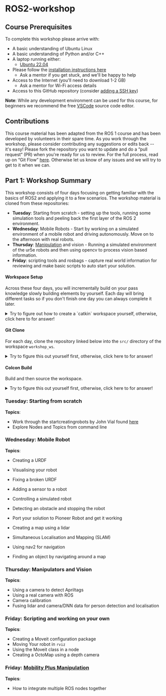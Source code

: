 # ROS2-workshop

## Course Prerequisites

To complete this workshop please arrive with:
* A basic understanding of Ubuntu Linux
* A basic understanding of Python and/or C++
* A laptop running either:
  * [Ubuntu 22.04](https://releases.ubuntu.com/jammy/)
* Please follow the [installation instructions here](./ros-installation.md)
  * Ask a mentor if you get stuck, and we'll be happy to help
* Access to the Internet (you'll need to download 1-2 GB)
  * Ask a mentor for Wi-Fi access details
* Access to this GitHub repository (consider [adding a SSH key][gh-ssh-keys])
 
**Note**: While any development environment can be used for this course, for beginners we recommend the free [VSCode](https://code.visualstudio.com/) source code editor.

## Contributions

This course material has been adapted from the ROS 1 course and has been developed by volunteers in their spare time. 
As you work through the workshop, please consider contributing any suggestions or edits back -- it's easy!
Please fork the repository you want to update and do a “pull request“ (PR) when you're ready for us to review. For the full process, read up on “Git Flow” [here][gh-git-flow].
Otherwise let us know of any issues and we will try to get to it when we can.


## Part 1: Workshop Summary

This workshop consists of four days focusing on getting familiar with the basics of ROS2 and applying it to a few scenarios. The workshop material is cloned from these repositories:
* **Tuesday**: Starting from scratch - setting up the tools, running some simulation tools and peeling back the first layer of the ROS 2 environment.
* **Wednesday**: Mobile Robots - Start by working on a simulated environment of a mobile robot and driving autonomously. Move on to the afternoon with real robots.
* **Thursday**: [Manipulation][04-manipulation] and vision - Running a simulated environment of the ur5e robots and then using opencv to process vision based information.
* **Friday**: scripting tools and rosbags - capture real world information for reviewing and make basic scripts to auto start your solution.

#### Workspace Setup

Across these four days, you will incrementally build on your pass knowledge slowly building elements by yourself. Each day will bring different tasks so if you don't finish one day you can always complete it later. 

<details><summary>Try to figure out how to create a `catkin` workspace yourself, otherwise, click here to for answer!</summary>
  
```sh
mkdir -p ~/workshop_ws/src  # Creates a workspace directory named workshop_ws.
cd ~/workshop_ws/src
```

</details>

#### Git Clone

For each day, clone the repository linked below into the
`src/` directory of the workspace `workshop_ws`. 

<details><summary>Try to figure this out yourself first, otherwise, click here to for answer!</summary>

E.g. for the [sensor-integration][01-sensor-integration] repository, you'd type:

```sh
cd ~/workshop_ws/src
git clone https://github.com/ros-workshop/sensor-integration.git
```
Or if you are using SSH keys:
```
cd ~/workshop_ws/src
git clone git@github.com:ros-workshop/sensor-integration.git
```

</details>

#### Colcon Build

Build and then source the workspace. 

<details><summary>Try to figure this out yourself first, otherwise, click here to for answer!</summary>

+ **Note**: If this command fails, install catkin tools following the instructions [here][catkin-tools].

+ **Tip**: Source any workspaces you want to extend before running `catkin build`.


```sh
cd ~/workshop_ws
catkin build
source devel/setup.bash
```
</details>


### Tuesday: Starting from scratch
**Topics**:
+ Work through the startcreatingrobots by John Vial found [here](https://startcreatingrobots.com/)
+ Explore Nodes and Topics from command line

### Wednesday: Mobile Robot
**Topics**:
+ Creating a URDF
+ Visualising your robot
+ Fixing a broken URDF
+ Adding a sensor to a robot
+ Controlling a simulated robot
+ Detecting an obstacle and stopping the robot
+ Port your solution to Pioneer Robot and get it working


+ Creating a map using a lidar
+ Simultaneous Localisation and Mapping (SLAM)
+ Using nav2 for navigation
+ Finding an object by navigating around a map

### Thursday: Manipulators and Vision
**Topics**:
+ Using a camera to detect Apriltags
+ Using a real camera with ROS
+ Camera calibration
+ Fusing lidar and camera/DNN data for person detection and localisation

### Friday: Scripting and working on your own
**Topics**:
+ Creating a Moveit configuration package
+ Moving Your robot in `rviz`
+ Using the Moveit class in a node
+ Creating a OctoMap using a depth camera

### Friday: [Mobility Plus Manipulation][05-mobility-plus-manipulation]
**Topics**:
+ How to integrate multiple ROS nodes together 

[01-sensor-integration]: https://github.com/ros-workshop/sensor-integration
[02-slam-navigation]: https://github.com/ros-workshop/slam-navigation
[03-perception]: https://github.com/ros-workshop/perception
[04-manipulation]: https://github.com/ros-workshop/manipulation
[05-mobility-plus-manipulation]: https://github.com/ros-workshop/mobility-plus-manipulation

[gh-git-flow]: https://guides.github.com/introduction/flow
[gh-ssh-keys]: https://help.github.com/articles/connecting-to-github-with-ssh/

[ros-cmakelists]: http://wiki.ros.org/catkin/CMakeLists.txt
[ros-custom-msg]: http://wiki.ros.org/ROS/Tutorials/DefiningCustomMessages
[ros-tutorials]: http://wiki.ros.org/ROS/Tutorials
